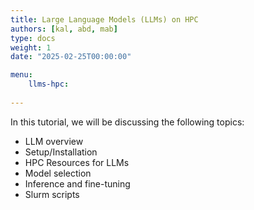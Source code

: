 ```yaml
---
title: Large Language Models (LLMs) on HPC
authors: [kal, abd, mab]
type: docs 
weight: 1 
date: "2025-02-25T00:00:00"

menu: 
    llms-hpc:
        
---
```



In this tutorial, we will be discussing the following topics:

* LLM overview
* Setup/Installation
* HPC Resources for LLMs
* Model selection
* Inference and fine-tuning
* Slurm scripts

